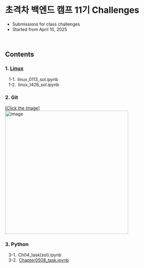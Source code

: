 # 초격차 백엔드 캠프 11기 Challenges
- Submissions for class challenges
- Started from April 10, 2025
<br/>

## Contents<br/>
  ### 1. [Linux](https://github.com/loveyoun/chogyukcha_11_challenges/tree/main/Linux)<br/>
  &nbsp;&nbsp; 1-1.&ensp;linux_0113_sol.ipynb<br/>
  &ensp; 1-2.&ensp;linux_1426_sol.ipynb
  ### 2. Git<br/>
  [[Click the Image]<br/><img width="400" alt="image" src="https://github.com/user-attachments/assets/3b1a309b-dc22-41cb-be02-3e61964602ad" />](https://github.com/loveyoun/chogyukcha_11_challenges/tree/main/Git)<br/>
  ### 3. Python<br/>
  &ensp; 3-1.&ensp;Ch04_task(sol).ipynb<br/>
  &ensp; 3-2.&ensp;[Chapter0508_task.ipynb](https://github.com/loveyoun/chogyukcha_11_challenges/blob/main/Python/Chapter0508_task.ipynb)
